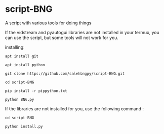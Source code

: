 # script-BNG
A script with various tools for doing things

If the vidstream and pyautogui libraries are not installed in your termux, you can use the script, but some tools will not work for you.

installing:
```
apt install git
```
```
apt install python
```
```
git clone https://github.com/salehbngpy/script-BNG.git
```
```
cd script-BNG
```
```
pip install -r pippython.txt
```
```
python BNG.py
```
If the libraries are not installed for you, use the following command :
```
cd script-BNG
```
```
python install.py
```
